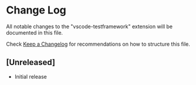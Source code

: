 # Change Log
All notable changes to the "vscode-testframework" extension will be documented in this file.

Check [Keep a Changelog](http://keepachangelog.com/) for recommendations on how to structure this file.

## [Unreleased]
- Initial release